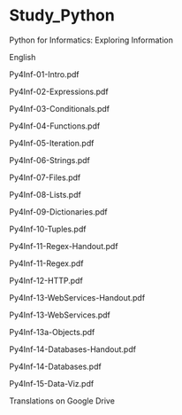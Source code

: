# Study_Python

Python for Informatics: Exploring Information

English

Py4Inf-01-Intro.pdf

Py4Inf-02-Expressions.pdf

Py4Inf-03-Conditionals.pdf

Py4Inf-04-Functions.pdf

Py4Inf-05-Iteration.pdf

Py4Inf-06-Strings.pdf

Py4Inf-07-Files.pdf

Py4Inf-08-Lists.pdf

Py4Inf-09-Dictionaries.pdf

Py4Inf-10-Tuples.pdf

Py4Inf-11-Regex-Handout.pdf

Py4Inf-11-Regex.pdf

Py4Inf-12-HTTP.pdf

Py4Inf-13-WebServices-Handout.pdf

Py4Inf-13-WebServices.pdf

Py4Inf-13a-Objects.pdf

Py4Inf-14-Databases-Handout.pdf

Py4Inf-14-Databases.pdf

Py4Inf-15-Data-Viz.pdf

Translations on Google Drive
